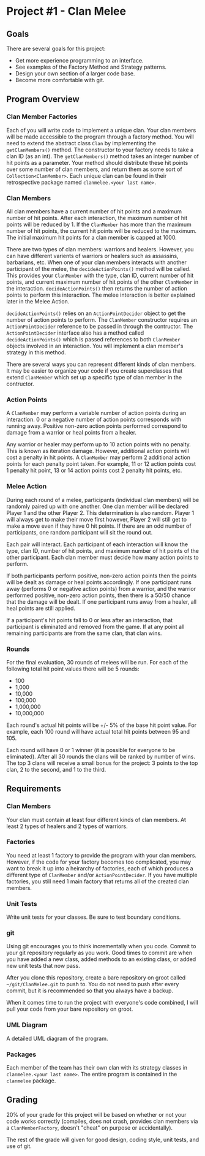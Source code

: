 # Project #1 - Clan Melee

## Goals

There are several goals for this project:

* Get more experience programming to an interface.
* See examples of the Factory Method and Strategy patterns.
* Design your own section of a larger code base.
* Become more comfortable with git.

## Program Overview

### Clan Member Factories

Each of you will write code to implement a unique clan. Your clan members will
be made accessible to the program through a factory method. You will need to
extend the abstract class `Clan` by implementing the `getClanMembers()`
method. The constructor to your factory needs to take a clan ID (as an
int). The `getClanMembers()` method takes an integer number of hit points as a
parameter. Your method should distribute these hit points over some number of
clan members, and return them as some sort of `Collection<ClanMember>`. Each unique clan
can be found in their retrospective package named `clanmelee.<your last name>`.

### Clan Members

All clan members have a current number of hit points and a maximum number of
hit points. After each interaction, the maximum number of hit points will be
reduced by 1. If the `ClanMember` has more than the maximum number of hit
points, the current hit points will be reduced to the maximum. The initial
maximum hit points for a clan member is capped at 1000.

There are two types of clan members: warriors and healers. However, you can have 
different varients of warriors or healers such as assassins, barbarians, etc. When one of your
clan members interacts with another participant of the melee, the
`decideActionPoints()` method will be called. This provides your `ClanMember`
with the type, clan ID, current number of hit points, and current maximum
number of hit points of the other `ClanMember` in the
interaction. `decideActionPoints()` then returns the number of action points to
perform this interaction. The melee interaction is better explained later in the Melee Action.

`decideActionPoints()` relies on an `ActionPointDecider` object to get the
number of action points to perform. The `ClanMember` constructor requires an
`ActionPointDecider` reference to be passed in through the contructor. The
`ActionPointDecider` interface also has a method called `decideActionPoints()`
which is passed references to both `ClanMember` objects involved in an
interaction. You will implement a clan member's strategy in this method.

There are several ways you can represent different kinds of clan members. It
may be easier to organize your code if you create superclasses that extend
`ClanMember` which set up a specific type of clan member in the contructor.

### Action Points

A `ClanMember` may perform a variable number of action points during an
interaction. 0 or a negative number of action points corresponds with running
away. Positive non-zero action points performed correspond to damage from a
warrior or heal points from a healer.

Any warrior or healer may perform up to 10 action points with no
penalty. This is known as iteration damage. However, additional action points will cost a penalty in hit
points. A `ClanMember` may perform 2 additional action points for each penalty
point taken. For example, 11 or 12 action points cost 1 penalty hit point, 13 or
14 action points cost 2 penalty hit points, etc.

### Melee Action

During each round of a melee, participants (individual clan members) will be
randomly paired up with one another. One clan member will be declared Player 1 and the
other Player 2. This determination is also random. Player 1 will always get to make
their move first however, Player 2 will still get to make a move even if they have 0 hit
points. If there are an odd number of
participants, one random participant will sit the round out. 

Each pair will interact. Each participant of each interaction will know the
type, clan ID, number of hit points, and maximum number of hit points of the
other participant. Each clan member must decide how many action points to
perform. 

If both participants perform positive, non-zero action points then the points
will be dealt as damage or heal points accordingly. If one participant runs
away (performs 0 or negative action points) from a warrior, and the warrior
performed positive, non-zero action points, then there is a 50/50 chance that
the damage will be dealt. If one participant runs away from a healer, all heal
points are still applied.

If a participant's hit points fall to 0 or less after an interaction, that
participant is eliminated and removed from the game. If at any point all
remaining participants are from the same clan, that clan wins.

### Rounds

For the final evaluation, 30 rounds of melees will be run. For each of the
following total hit point values there will be 5 rounds:

* 100
* 1,000
* 10,000
* 100,000
* 1,000,000
* 10,000,000

Each round's actual hit points will be +/- 5% of the base hit point value. For
example, each 100 round will have actual total hit points between 95 and 105.

Each round will have 0 or 1 winner (it is possible for everyone to be
eliminated). After all 30 rounds the clans will be ranked by number of
wins. The top 3 clans will receive a small bonus for the project: 3 points to
the top clan, 2 to the second, and 1 to the third.

## Requirements

### Clan Members

Your clan must contain at least four different kinds of clan members. At
least 2 types of healers and 2 types of warriors.

### Factories

You need at least 1 factory to provide the program with your clan
members. However, if the code for your factory becomes too complicated, you may
want to break it up into a heirarchy of factories, each of which produces a
different type of `ClanMember` and/or `ActionPointDecider`. If you have
multiple factories, you still need 1 main factory that returns all of the
created clan members.

### Unit Tests

Write unit tests for your classes. Be sure to test boundary conditions.

### git

Using git encourages you to think incrementally when you code. Commit to your
git repository regularly as you work. Good times to commit are when you have
added a new class, added methods to an existing class, or added new unit tests
that now pass.

After you clone this repository, create a bare repository on groot called
`~/git/ClanMelee.git` to push to. You do not need to push after every commit,
but it is recommended so that you always have a backup.

When it comes time to run the project with everyone's code combined, I will
pull your code from your bare repository on groot.

### UML Diagram

A detailed UML diagram of the program.

### Packages

Each member of the team has their own clan with its strategy classes in `clanmelee.<your last name>`. The entire
program is contained in the `clanmelee` package.

## Grading

20% of your grade for this project will be based on whether or not your code
works correctly (compiles, does not crash, provides clan members via a
`ClanMemberFactory`, doesn't "cheat" on purpose or accidentally).

The rest of the grade will given for good design, coding style, unit tests, and
use of git.
